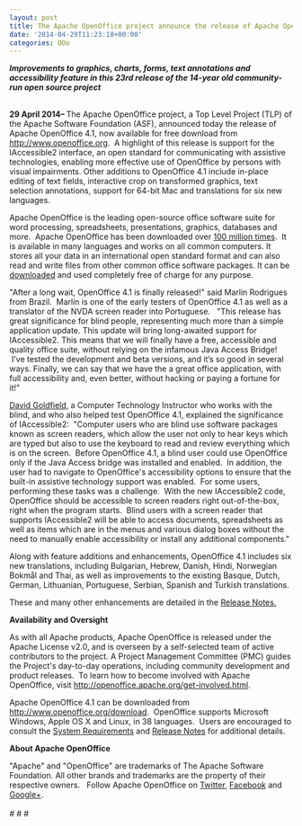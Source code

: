 ```yaml
---
layout: post
title: The Apache OpenOffice project announce the release of Apache OpenOffice 4.1
date: '2014-04-29T11:23:18+00:00'
categories: OOo
---
```

<div><b><i>Improvements to graphics, charts, forms, text annotations and
 accessibility feature in this 23rd release of the 14-year old 
community-run open source project</i></b></div> 
  <div><br /></div> 
  <div> 
    <p><b>29 April 2014– </b>The Apache OpenOffice project, a Top Level Project (TLP) of the Apache Software Foundation (ASF), announced today 
the release of Apache OpenOffice 4.1, now available for free download from <a href="http://www.openoffice.org">http://www.openoffice.org</a>.&nbsp; A highlight of this release is support for the IAccessible2 interface, an open standard for communicating with assistive technologies, enabling more effective use of OpenOffice by persons with visual impairments. Other additions to OpenOffice 4.1 include in-place editing of text fields, interactive crop on 
transformed graphics, text selection annotations, support for 64-bit Mac and translations for six new languages.<a href="https://cwiki.apache.org/confluence/display/OOOUSERS/AOO+4.1+Release+Notes"></a></p> 
    <p>Apache OpenOffice is the leading open-source office software suite for word processing, spreadsheets, presentations, graphics, databases and more.&nbsp; Apache OpenOffice has been downloaded over <a href="https://blogs.apache.org/foundation/entry/the_apache_software_foundation_announces56">100 million times</a>.&nbsp; It is available in many languages and works on all common computers. It stores all your data in an international open standard format and can also read and write files from other common office software packages. It can be <a href="http://www.openoffice.org/download/index.html">downloaded</a> and used completely free of charge for any purpose. </p> 
    <p>&quot;After a long wait, OpenOffice 4.1 is finally released!&quot; said Marlin Rodrigues from Brazil.&nbsp; Marlin is one of the early testers of OpenOffice 4.1 as well as a translator of the NVDA screen reader into Portuguese. &nbsp; &quot;This release has great significance for blind people, representing much more than a simple application update. This update will bring long-awaited support for IAccessible2. This means that we will finally have a free, accessible and quality office suite, without relying on the infamous Java Access Bridge! &nbsp;I’ve tested the development and beta versions, and it’s so good in several ways. Finally, we can say that we have the a great office application, with full accessibility and, even better, without hacking or paying a fortune for it!&quot;&nbsp;&nbsp;</p> 
    <p><a href="http://davidgoldfield.wordpress.com/home/">David Goldfield</a>, a Computer Technology Instructor who works with the blind, and who also helped test OpenOffice 4.1, explained the significance of IAccessible2:&nbsp; &quot;Computer users who are blind use software packages known as screen 
readers, which allow the user not only to hear keys which are typed but
 also to use the keyboard to read and review everything which is on the
 screen. &nbsp;Before OpenOffice 4.1, a blind user could use OpenOffice only if the 
Java Access bridge was installed and enabled. &nbsp;In addition, the user had
 to navigate to OpenOffice's accessibility options to ensure that the 
built-in assistive technology support was enabled. &nbsp;For some users, 
performing these tasks was a challenge. &nbsp;With the new IAccessible2 code, OpenOffice should be accessible to screen readers right out-of-the-box, right when the program starts. &nbsp;Blind users with a screen reader that supports IAccessible2 will be able to
 access documents, spreadsheets as well as items which are in the menus 
and various dialog boxes without the need to manually enable accessibility or 
install any additional components.&quot;</p> 
    <p>Along with feature additions and enhancements, OpenOffice 4.1 includes six new 
translations, including Bulgarian, Hebrew, Danish, Hindi, Norwegian Bokmål and Thai, as well as improvements to the existing 
Basque, Dutch, German, Lithuanian, Portuguese, Serbian, Spanish and 
Turkish translations. <br /></p> 
    <p>These and many other enhancements are detailed in the
 <a href="https://cwiki.apache.org/confluence/display/OOOUSERS/AOO+4.1+Release+Notes">Release Notes.</a></p> 
    <p> <b>Availability and Oversight<br /></b></p> 
    <p>As with all Apache products, Apache OpenOffice is released under 
the Apache License v2.0, and is overseen by a self-selected team of 
active contributors to the project. A Project Management Committee (PMC)
 guides the Project's day-to-day operations, including community 
development and product releases.&nbsp; To learn how to become 
involved with Apache OpenOffice, visit <a href="http://openoffice.apache.org/get-involved.html">http://openoffice.apache.org/get-involved.html</a>.<br /></p> 
    <p> </p> 
    <p>Apache OpenOffice 4.1 can be downloaded from <a href="http://www.openoffice.org/download">http://www.openoffice.org/download</a>.&nbsp;
 OpenOffice supports Microsoft Windows, Apple OS X and Linux, in 38 
languages.&nbsp; Users are encouraged to consult the <a href="http://www.openoffice.org/dev_docs/source/sys_reqs_aoo41.html">System Requirements</a> 
and <a href="https://cwiki.apache.org/confluence/display/OOOUSERS/AOO+4.1+Release+Notes">Release Notes</a> for additional details.<br /></p> 
    <p><b>About Apache OpenOffice</b></p> 
  </div>&quot;Apache&quot; and &quot;OpenOffice&quot; are 
trademarks of The Apache Software Foundation. All other brands and 
trademarks are the property of their respective owners.&nbsp;&nbsp; Follow Apache OpenOffice on <a rel="nofollow" class="external-link" href="https://twitter.com/#%21/apacheoo">Twitter</a>, <a rel="nofollow" class="external-link" href="http://www.facebook.com/ApacheOO">Facebook</a> and <a rel="nofollow" class="external-link" href="https://plus.google.com/u/0/114598373874764163668/posts">Google+</a>.
    
        

        

        
            
    



 
  
  
  
  
  
  
  
  
  
  
  
  
  
  
  
  <div><br /></div> 
  <div># # #</div>
